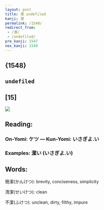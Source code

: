 ```yaml
---
layout: post
title: 潔 undefiled
kanji: 潔
permalink: /1548/
redirect_from:
 - /潔/
 - /undefiled/
pre_kanji: 1547
nex_kanji: 1549
---
```


## {1548}

## `undefiled`

## [15]

<div class="stroke"><img src="E6BD94.png" /></div>

## Reading:

### On-Yomi: ケツ &mdash; Kun-Yomi: いさぎよ.い

### Examples: 潔い (いさぎよ.い)

## Words:

簡潔(かんけつ): brevity, conciseness, simplicity

清潔(せいけつ): clean

不潔(ふけつ): unclean, dirty, filthy, impure
